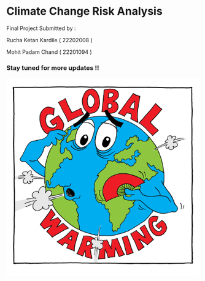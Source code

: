 # Climate Change Risk Analysis

Final Project Submitted by :

Rucha Ketan Kardile ( 22202008 )

Mohit Padam Chand ( 22201094 )

### Stay tuned for more updates !!

![](https://github.com/ACM40960/project-mohitjain904/blob/main/Images/Header.gif)

